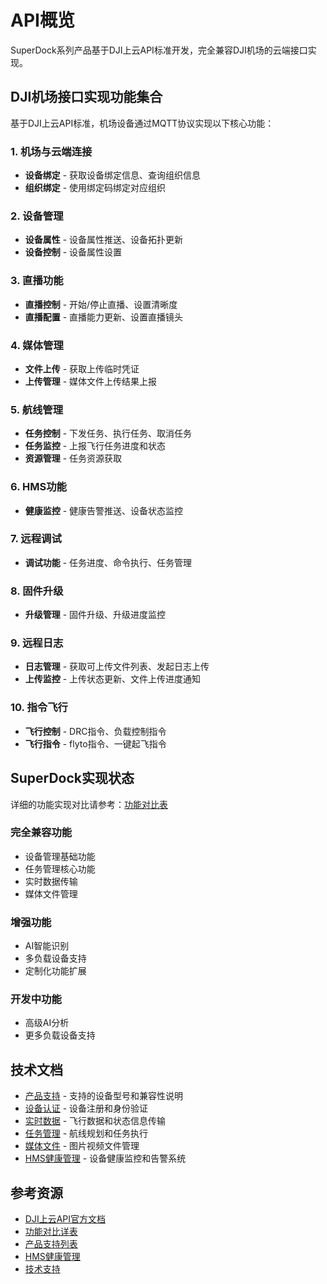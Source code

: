 # API概览

SuperDock系列产品基于DJI上云API标准开发，完全兼容DJI机场的云端接口实现。

## DJI机场接口实现功能集合

基于DJI上云API标准，机场设备通过MQTT协议实现以下核心功能：

### 1. 机场与云端连接
- **设备绑定** - 获取设备绑定信息、查询组织信息
- **组织绑定** - 使用绑定码绑定对应组织

### 2. 设备管理
- **设备属性** - 设备属性推送、设备拓扑更新
- **设备控制** - 设备属性设置

### 3. 直播功能
- **直播控制** - 开始/停止直播、设置清晰度
- **直播配置** - 直播能力更新、设置直播镜头

### 4. 媒体管理
- **文件上传** - 获取上传临时凭证
- **上传管理** - 媒体文件上传结果上报

### 5. 航线管理
- **任务控制** - 下发任务、执行任务、取消任务
- **任务监控** - 上报飞行任务进度和状态
- **资源管理** - 任务资源获取

### 6. HMS功能
- **健康监控** - 健康告警推送、设备状态监控

### 7. 远程调试
- **调试功能** - 任务进度、命令执行、任务管理

### 8. 固件升级
- **升级管理** - 固件升级、升级进度监控

### 9. 远程日志
- **日志管理** - 获取可上传文件列表、发起日志上传
- **上传监控** - 上传状态更新、文件上传进度通知

### 10. 指令飞行
- **飞行控制** - DRC指令、负载控制指令
- **飞行指令** - flyto指令、一键起飞指令

## SuperDock实现状态

详细的功能实现对比请参考：[功能对比表](./feature-comparison)

### 完全兼容功能
- 设备管理基础功能
- 任务管理核心功能
- 实时数据传输
- 媒体文件管理

### 增强功能
- AI智能识别
- 多负载设备支持
- 定制化功能扩展

### 开发中功能
- 高级AI分析
- 更多负载设备支持

## 技术文档

- [产品支持](./product-support) - 支持的设备型号和兼容性说明
- [设备认证](./device-authentication) - 设备注册和身份验证
- [实时数据](./real-time-data) - 飞行数据和状态信息传输
- [任务管理](./mission-management) - 航线规划和任务执行
- [媒体文件](./media-management) - 图片视频文件管理
- [HMS健康管理](./hms) - 设备健康监控和告警系统

## 参考资源

- [DJI上云API官方文档](https://developer.dji.com/doc/cloud-api-tutorial/cn/)
- [功能对比详表](./feature-comparison)
- [产品支持列表](./product-support)
- [HMS健康管理](./hms)
- [技术支持](../support/contact)
